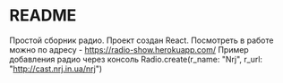 # README
Простой сборник радио.
Проект создан React.
Посмотреть в работе можно по адресу - https://radio-show.herokuapp.com/ 
Пример добавления радио через консоль
Radio.create(r_name: "Nrj", r_url: "http://cast.nrj.in.ua/nrj")




